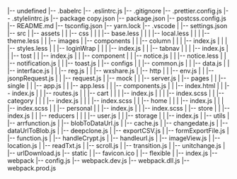 |-- undefined
    |-- .babelrc
    |-- .eslintrc.js
    |-- .gitignore
    |-- .prettier.config.js
    |-- .stylelintrc.js
    |-- package copy.json
    |-- package.json
    |-- postcss.config.js
    |-- README.md
    |-- tsconfig.json
    |-- yarn.lock
    |-- .vscode
    |   |-- settings.json
    |-- src
    |   |-- assets
    |   |   |-- css
    |   |   |   |-- base.less
    |   |   |   |-- local.less
    |   |   |   |-- theme.less
    |   |   |-- images
    |   |-- components
    |   |   |-- column
    |   |   |   |-- index.js
    |   |   |   |-- styles.less
    |   |   |-- loginWrap
    |   |   |   |-- index.js
    |   |   |-- tabnav
    |   |   |   |-- index.js
    |   |   |-- tost
    |   |       |-- index.js
    |   |       |-- component
    |   |           |-- notice.js
    |   |           |-- notice.less
    |   |           |-- notification.js
    |   |           |-- toast.js
    |   |-- configs
    |   |   |-- common.js
    |   |   |-- data.js
    |   |   |-- interface.js
    |   |   |-- reg.js
    |   |   |-- wxshare.js
    |   |-- http
    |   |   |-- env.js
    |   |   |-- jsonpRequest.js
    |   |   |-- request.js
    |   |-- mock
    |   |   |-- server.js
    |   |-- pages
    |   |   |-- single
    |   |       |-- app.js
    |   |       |-- app.less
    |   |       |-- components.js
    |   |       |-- index.html
    |   |       |-- index.js
    |   |       |-- routes.js
    |   |       |-- cart
    |   |       |   |-- index.js
    |   |       |   |-- index.scss
    |   |       |-- category
    |   |       |   |-- index.js
    |   |       |   |-- index.scss
    |   |       |-- home
    |   |       |   |-- index.js
    |   |       |   |-- index.scss
    |   |       |-- personal
    |   |           |-- index.js
    |   |           |-- index.scss
    |   |-- store
    |   |   |-- index.js
    |   |   |-- reducers
    |   |   |   |-- user.js
    |   |   |-- storage
    |   |       |-- index.js
    |   |-- utils
    |       |-- arrfunction.js
    |       |-- blobToDataUrl.js
    |       |-- cache.js
    |       |-- changedate.js
    |       |-- dataUrlToBlob.js
    |       |-- deepclone.js
    |       |-- exportCSV.js
    |       |-- formExportFile.js
    |       |-- function.js
    |       |-- handleCrypt.js
    |       |-- handleurl.js
    |       |-- imageView.js
    |       |-- location.js
    |       |-- readTxt.js
    |       |-- scroll.js
    |       |-- transition.js
    |       |-- unitchange.js
    |       |-- urlDownload.js
    |-- static
    |   |-- favicon.ico
    |   |-- flexible
    |       |-- index.js
    |-- webpack
        |-- config.js
        |-- webpack.dev.js
        |-- webpack.dll.js
        |-- webpack.prod.js
